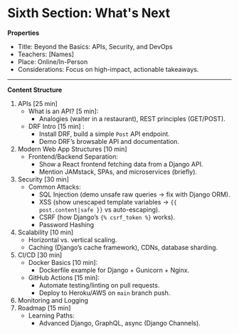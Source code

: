 # Sixth Section: What's Next

**Properties**
  - Title: Beyond the Basics: APIs, Security, and DevOps
  - Teachers: [Names]
  - Place: Online/In-Person
  - Considerations: Focus on high-impact, actionable takeaways.
 ---
  
**Content Structure**
1. APIs [25 min]
	- What is an API? [5 min]:
	    - Analogies (waiter in a restaurant), REST principles (GET/POST).
	- DRF Intro [15 min] :
	    - Install DRF, build a simple `Post` API endpoint.
	    - Demo DRF’s browsable API and documentation.
2. Modern Web App Structures [10 min]
	- Frontend/Backend Separation:
	    - Show a React frontend fetching data from a Django API.
	    - Mention JAMstack, SPAs, and microservices (briefly).
3. Security [30 min]
	- Common Attacks:
	    - SQL Injection (demo unsafe raw queries → fix with Django ORM).
	    - XSS (show unescaped template variables → `{{ post.content|safe }}` vs auto-escaping).
	    - CSRF (how Django’s `{% csrf_token %}` works).
	    - Password Hashing
4. Scalability [10 min]
	- Horizontal vs. vertical scaling.
	- Caching (Django’s cache framework), CDNs, database sharding.
5. CI/CD [30 min]
	- Docker Basics [10 min]:
	    - Dockerfile example for Django + Gunicorn + Nginx.
	- GitHub Actions [15 min]:
	    - Automate testing/linting on pull requests.
	    - Deploy to Heroku/AWS on `main` branch push.
6. Monitoring and Logging
7. Roadmap [15 min]
	- Learning Paths:
	    - Advanced Django, GraphQL, async (Django Channels).